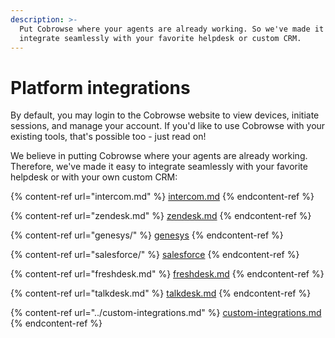 ```yaml
---
description: >-
  Put Cobrowse where your agents are already working. So we've made it easy to
  integrate seamlessly with your favorite helpdesk or custom CRM.
---
```


# Platform integrations

By default, you may login to the Cobrowse website to view devices, initiate sessions, and manage your account. If you'd like to use Cobrowse with your existing tools, that's possible too - just read on!

We believe in putting Cobrowse where your agents are already working. Therefore, we've made it easy to integrate seamlessly with your favorite helpdesk or with your own custom CRM:

{% content-ref url="intercom.md" %}
[intercom.md](intercom.md)
{% endcontent-ref %}

{% content-ref url="zendesk.md" %}
[zendesk.md](zendesk.md)
{% endcontent-ref %}

{% content-ref url="genesys/" %}
[genesys](genesys/)
{% endcontent-ref %}

{% content-ref url="salesforce/" %}
[salesforce](salesforce/)
{% endcontent-ref %}

{% content-ref url="freshdesk.md" %}
[freshdesk.md](freshdesk.md)
{% endcontent-ref %}

{% content-ref url="talkdesk.md" %}
[talkdesk.md](talkdesk.md)
{% endcontent-ref %}

{% content-ref url="../custom-integrations.md" %}
[custom-integrations.md](../custom-integrations.md)
{% endcontent-ref %}
